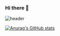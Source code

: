 ### Hi there 👋

<!--
**Jang-Seonguk/Jang-Seonguk** is a ✨ _special_ ✨ repository because its `README.md` (this file) appears on your GitHub profile.

Here are some ideas to get you started:

- 🔭 I’m currently working on ...
- 🌱 I’m currently learning ...
- 👯 I’m looking to collaborate on ...
- 🤔 I’m looking for help with ...
- 💬 Ask me about ...
- 📫 How to reach me: ...
- 😄 Pronouns: ...
- ⚡ Fun fact: ...
-->

![header](https://capsule-render.vercel.app/api?type=waving&color=#9A2EFE&height=300&section=header&text=Seong-uk%20&fontSize=90)




[![Anurag's GitHub stats](https://github-readme-stats.vercel.app/api?username=Jang-Seonguk)](https://github.com/anuraghazra/github-readme-stats)



